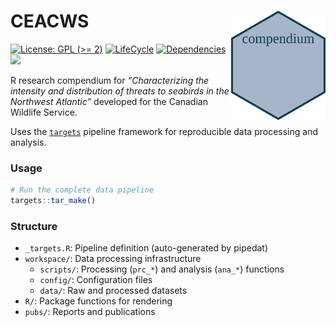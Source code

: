 
<!-- README.md is generated from README.Rmd. Please edit that file -->

# CEACWS <a href=''><img src='man/figures/logo.png' align="right" height="175" /></a>

<!-- badges: start -->

[![License: GPL (\>=
2)](https://img.shields.io/badge/License-GPL%20%28%3E%3D%202%29-blue.svg)](https://choosealicense.com/licenses/gpl-2.0/)
[![LifeCycle](https://img.shields.io/badge/lifecycle-experimental-orange)](https://lifecycle.r-lib.org/articles/stages.html#experimental)
[![Dependencies](https://img.shields.io/badge/dependencies-2/70-green?style=flat)](#)
![](https://img.shields.io/badge/status-preliminary-blue.svg)
<!-- badges: end -->

R research compendium for *“Characterizing the intensity and
distribution of threats to seabirds in the Northwest Atlantic”*
developed for the Canadian Wildlife Service.

Uses the [`targets`](https://books.ropensci.org/targets/) pipeline
framework for reproducible data processing and analysis.

### Usage

``` r
# Run the complete data pipeline
targets::tar_make()
```

### Structure

- `_targets.R`: Pipeline definition (auto-generated by pipedat)
- `workspace/`: Data processing infrastructure
  - `scripts/`: Processing (`prc_*`) and analysis (`ana_*`) functions
  - `config/`: Configuration files
  - `data/`: Raw and processed datasets
- `R/`: Package functions for rendering
- `pubs/`: Reports and publications
